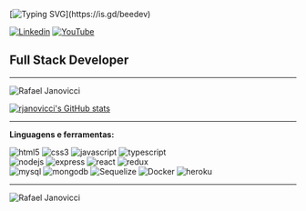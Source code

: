 [![Typing SVG](https://readme-typing-svg.herokuapp.com?color=08F000&size=35&lines=Hello+world!)](https://is.gd/beedev)

[![Linkedin](https://img.shields.io/badge/linkedin-%230A66C2.svg?&style=for-the-badge&logo=linkedin&logoColor=white&link=https://www.linkedin.com/in/rafaeljanovicci/)](https://www.linkedin.com/in/rafaeljanovicci/)
[![YouTube](https://img.shields.io/badge/BeeDev-%23FF0000.svg?style=for-the-badge&logo=YouTube&logoColor=&link=https://www.youtube.com/channel/UCYzc-mX8aPjm7mPvvq_eB9g/)](https://www.youtube.com/channel/UCYzc-mX8aPjm7mPvvq_eB9g/)

 ## Full Stack Developer

<hr/>

<img src="https://github-readme-stats.vercel.app/api/top-langs/?username=rjanovicci&layout=compact&theme=dracula" alt="Rafael Janovicci">

[![rjanovicci's GitHub stats](https://github-readme-stats.vercel.app/api?username=rjanovicci&count_private=true&show_icons=true&hide_title=true&include_all_commits=true&theme=dracula)](https://github.com/rjanovicci/github-readme-stats)

<hr>

**Linguagens e ferramentas:**

<p align="left">
<img src="https://camo.githubusercontent.com/e9829fca409a6a4e7a65883a56c5f3e745a3ad04b476f4355d710057520b0fdc/68747470733a2f2f696d672e736869656c64732e696f2f62616467652f2d48544d4c352d3333333333333f7374796c653d666f722d7468652d6261646765266c6f676f3d48544d4c35" alt="html5" />
<img src="https://camo.githubusercontent.com/33fb3be01e99307f4372f4312810f82bcb7ca8bd76ef811e6caa890925387bf8/68747470733a2f2f696d672e736869656c64732e696f2f62616467652f2d435353332d3333333333333f7374796c653d666f722d7468652d6261646765266c6f676f3d43535333266c6f676f436f6c6f723d313537324236" alt="css3" />
<img src="https://camo.githubusercontent.com/b4385df332a8388555b70eaa0281f547690043483bb511483394dc227f4d63ad/68747470733a2f2f696d672e736869656c64732e696f2f62616467652f2d4a6176615363726970742d3333333333333f7374796c653d666f722d7468652d6261646765266c6f676f3d6a617661736372697074" alt ="javascript" />
<img src="https://camo.githubusercontent.com/e0c30bb85b7b49e1807113ef6c7cf52683c1d0fa30001c801d82381e2e3743ce/68747470733a2f2f696d672e736869656c64732e696f2f62616467652f2d547970655363726970742d3333333333333f7374796c653d666f722d7468652d6261646765266c6f676f3d74797065736372697074" alt="typescript" /> <br />
<img src="https://camo.githubusercontent.com/3fbf3ff3985bb15685928d64cb9ac6b11fd664495502834195389fcae7a93a49/68747470733a2f2f696d672e736869656c64732e696f2f62616467652f2d4e6f64654a532d3333333333333f7374796c653d666f722d7468652d6261646765266c6f676f3d6e6f64652e6a73" alt="nodejs" />
<img src="https://camo.githubusercontent.com/deaa730d8cd71be034da6fa248f15ec351d98440dd9d1ffced7bfa6c814425e8/68747470733a2f2f696d672e736869656c64732e696f2f62616467652f2d457870726573732d3333333333333f7374796c653d666f722d7468652d6261646765266c6f676f3d65787072657373" alt="express" />
<img src="https://camo.githubusercontent.com/6f8f943f110cea5807b7d3fecfd61dd495059bcf0208a7d45e1f8cdbc445cfbc/68747470733a2f2f696d672e736869656c64732e696f2f62616467652f2d52656163742d3333333333333f7374796c653d666f722d7468652d6261646765266c6f676f3d7265616374" alt="react" />
<img src="https://camo.githubusercontent.com/6fb1f35c0be37051fbcdbe8b4e1348cb8ae5ec7648ecabcc0c7b4d587d67fe0b/68747470733a2f2f696d672e736869656c64732e696f2f62616467652f2d52656475782d3333333333333f7374796c653d666f722d7468652d6261646765266c6f676f3d7265647578" alt="redux" /> <br />
<img src="https://camo.githubusercontent.com/3bbaa8b86aa2f354b310a13a7b569f7164f75177ffaba13192d8424ab417656e/68747470733a2f2f696d672e736869656c64732e696f2f62616467652f2d4d7953514c2d3333333333333f7374796c653d666f722d7468652d6261646765266c6f676f3d6d7973716c" alt="mysql" />
<img src="https://camo.githubusercontent.com/92009c215e9878e49f196191bb58e9206e30d665c8a49843ea111524ad334d4a/68747470733a2f2f696d672e736869656c64732e696f2f62616467652f2d4d6f6e676f44422d3333333333333f7374796c653d666f722d7468652d6261646765266c6f676f3d6d6f6e676f6462" alt="mongodb" />
<img src="https://camo.githubusercontent.com/85d75ade2ebdf5674469e8984472ddaffc9ea7426844ae5f4b08a808ea6314a6/68747470733a2f2f696d672e736869656c64732e696f2f62616467652f2d53657175656c697a652d3333333333333f7374796c653d666f722d7468652d6261646765266c6f676f3d73657175656c697a65" alt="Sequelize" />
<img src="https://camo.githubusercontent.com/526e502d4d2d65315f15cc8908b648530a67243fe95ec6bad48442fac7c1a3d6/68747470733a2f2f696d672e736869656c64732e696f2f62616467652f2d446f636b65722d3333333333333f7374796c653d666f722d7468652d6261646765266c6f676f3d646f636b6572" alt="Docker" />
<img src="https://camo.githubusercontent.com/02811c2d2d78aad1c0f3b96f8053c955666f504f0214c2ea42fe92c5b42dc8bd/68747470733a2f2f696d672e736869656c64732e696f2f62616467652f2d4865726f6b752d3333333333333f7374796c653d666f722d7468652d6261646765266c6f676f3d6865726f6b75" alt="heroku" />
</p>
<hr>

<p align="left"> <img src="https://komarev.com/ghpvc/?username=rjanovicci" alt="Rafael Janovicci" /> </p>
